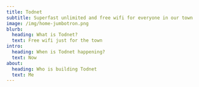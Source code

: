 ```yaml
---
title: Todnet
subtitle: Superfast unlimited and free wifi for everyone in our town
image: /img/home-jumbotron.png
blurb:
  heading: What is Todnet?
  text: Free wifi just for the town
intro:
  heading: When is Todnet happening?
  text: Now
about:
  heading: Who is building Todnet
  text: Me
---
```


